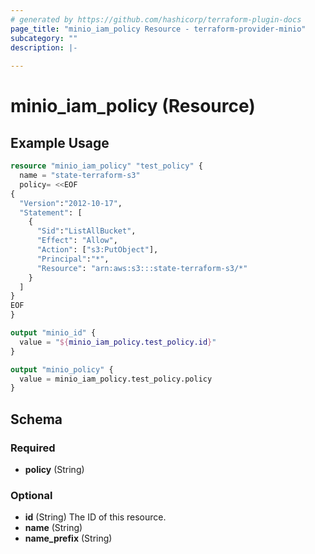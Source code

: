 ```yaml
---
# generated by https://github.com/hashicorp/terraform-plugin-docs
page_title: "minio_iam_policy Resource - terraform-provider-minio"
subcategory: ""
description: |-
  
---
```


# minio_iam_policy (Resource)



## Example Usage

```terraform
resource "minio_iam_policy" "test_policy" {
  name = "state-terraform-s3"
  policy= <<EOF
{
  "Version":"2012-10-17",
  "Statement": [
    {
      "Sid":"ListAllBucket",
      "Effect": "Allow",
      "Action": ["s3:PutObject"],
      "Principal":"*",
      "Resource": "arn:aws:s3:::state-terraform-s3/*"
    }
  ]
}
EOF
}

output "minio_id" {
  value = "${minio_iam_policy.test_policy.id}"
}

output "minio_policy" {
  value = minio_iam_policy.test_policy.policy
}
```

<!-- schema generated by tfplugindocs -->
## Schema

### Required

- **policy** (String)

### Optional

- **id** (String) The ID of this resource.
- **name** (String)
- **name_prefix** (String)


